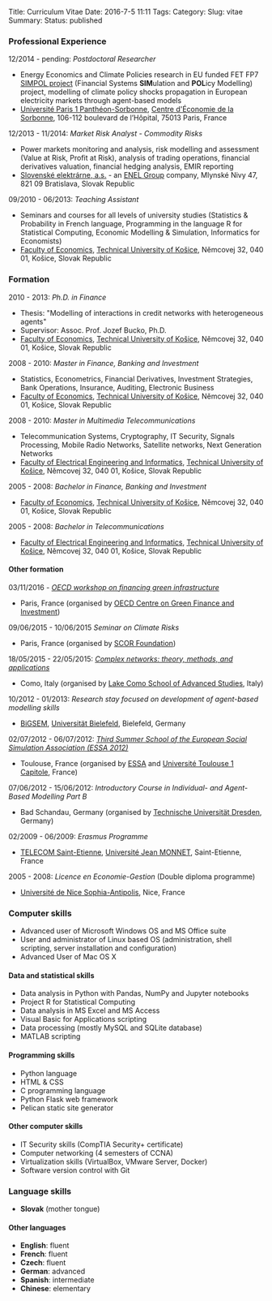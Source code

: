 Title: Curriculum Vitae
Date: 2016-7-5 11:11
Tags:
Category:
Slug: vitae
Summary:
Status: published

### Professional Experience
12/2014 - pending: *Postdoctoral Researcher*

- Energy Economics and Climate Policies research in EU funded FET FP7 [SIMPOL project](http://www.simpolproject.eu/) (Financial Systems **SIM**ulation and **POL**icy Modelling) project, modelling of climate policy shocks propagation in European electricity markets through agent-based models
- [Université Paris 1 Panthéon-Sorbonne](http://www.univ-paris1.fr/), [Centre d'Économie de la Sorbonne](http://centredeconomiesorbonne.univ-paris1.fr), 106-112 boulevard de l’Hôpital, 75013 Paris, France

12/2013 - 11/2014: *Market Risk Analyst - Commodity Risks*

- Power markets monitoring and analysis, risk modelling and assessment (Value at Risk, Profit at Risk), analysis of trading operations, financial derivatives valuation, financial hedging analysis, EMIR reporting
- [Slovenské elektrárne, a.s.](https://www.seas.sk/) - an [ENEL Group](https://www.enel.com) company, Mlynské Nivy 47, 821 09 Bratislava, Slovak Republic

09/2010 - 06/2013: *Teaching Assistant*

- Seminars and courses for all levels of university studies (Statistics & Probability in French language, Programming in the language R for Statistical Computing, Economic Modelling & Simulation, Informatics for Economists)
- [Faculty of Economics](http://www.ekf.tuke.sk/), [Technical University of Košice](http://www.tuke.sk/), Němcovej 32, 040 01, Košice, Slovak Republic

### Formation
2010 - 2013: *Ph.D. in Finance*

- Thesis: "Modelling of interactions in credit networks with heterogeneous agents"
- Supervisor: Assoc. Prof. Jozef Bucko, Ph.D.
- [Faculty of Economics](http://www.ekf.tuke.sk/), [Technical University of Košice](http://www.tuke.sk/), Němcovej 32, 040 01, Košice, Slovak Republic

2008 - 2010: *Master in Finance, Banking and Investment*

- Statistics, Econometrics, Financial Derivatives, Investment Strategies, Bank Operations, Insurance, Auditing, Electronic Business
- [Faculty of Economics](http://www.ekf.tuke.sk/), [Technical University of Košice](http://www.tuke.sk/), Němcovej 32, 040 01, Košice, Slovak Republic

2008 - 2010: *Master in Multimedia Telecommunications*

- Telecommunication Systems, Cryptography, IT Security, Signals Processing, Mobile Radio Networks, Satellite networks, Next Generation Networks
- [Faculty of Electrical Engineering and Informatics](http://www.fei.tuke.sk/), [Technical University of Košice](http://www.tuke.sk/), Němcovej 32, 040 01, Košice, Slovak Republic

2005 - 2008: *Bachelor in Finance, Banking and Investment*

- [Faculty of Economics](http://www.ekf.tuke.sk/), [Technical University of Košice](http://www.tuke.sk/), Němcovej 32, 040 01, Košice, Slovak Republic

2005 - 2008: *Bachelor in Telecommunications*

- [Faculty of Electrical Engineering and Informatics](http://www.fei.tuke.sk/), [Technical University of Košice](http://www.tuke.sk/), Němcovej 32, 040 01, Košice, Slovak Republic

#### Other formation
03/11/2016 - *[OECD workshop on financing green infrastructure](http://www.oecd.org/cgfi/workshop-financing-green-infrastructure.htm)*

- Paris, France (organised by [OECD Centre on Green Finance and Investment](http://www.oecd.org/cgfi/))

09/06/2015 - 10/06/2015 *Seminar on Climate Risks*

- Paris, France (organised by [SCOR Foundation](https://www.scor.com/en/91-scor-foundation/scor-foundation.html))

18/05/2015 - 22/05/2015: *[Complex networks: theory, methods, and applications](http://ntma.lakecomoschool.org/)*

- Como, Italy (organised by [Lake Como School of Advanced Studies](http://lakecomoschool.org/), Italy)

10/2012 - 01/2013: *Research stay focused on development of agent-based modelling skills*

- [BiGSEM](http://www.bigsem.de/), [Universität Bielefeld](https://www.uni-bielefeld.de/), Bielefeld, Germany

02/07/2012 - 06/07/2012: *[Third Summer School of the European Social Simulation Association (ESSA 2012)](http://www.essa.eu.org/event/third-essa-summer-school-in-social-simulation-2012/)*

- Toulouse, France (organised by [ESSA](http://www.essa.eu.org/) and [Université Toulouse 1 Capitole](http://www.ut-capitole.fr/), France)

07/06/2012 - 15/06/2012: *Introductory Course in Individual- and Agent-Based Modelling Part B*

- Bad Schandau, Germany (organised by [Technische Universität Dresden](https://tu-dresden.de/), Germany)

02/2009 - 06/2009: *Erasmus Programme*

- [TELECOM Saint-Etienne](https://www.telecom-st-etienne.fr/), [Université Jean MONNET](https://www.univ-st-etienne.fr/), Saint-Etienne, France

2005 - 2008: *Licence en Economie-Gestion* (Double diploma programme)

- [Université de Nice Sophia-Antipolis](http://unice.fr/en), Nice, France

### Computer skills
- Advanced user of Microsoft Windows OS and MS Office suite
- User and administrator of Linux based OS (administration, shell scripting, server installation and configuration)
- Advanced User of Mac OS X

#### Data and statistical skills
- Data analysis in Python with Pandas, NumPy and Jupyter notebooks
- Project R for Statistical Computing
- Data analysis in MS Excel and MS Access
- Visual Basic for Applications scripting
- Data processing (mostly MySQL and SQLite database)
- MATLAB scripting

#### Programming skills
- Python language
- HTML &amp; CSS
- C programming language
- Python Flask web framework
- Pelican static site generator

#### Other computer skills
- IT Security skills (CompTIA Security+ certificate)
- Computer networking (4 semesters of CCNA)
- Virtualization skills (VirtualBox, VMware Server, Docker)
- Software version control with Git

### Language skills

- **Slovak** (mother tongue)

#### Other languages
- **English**: fluent
- **French**: fluent
- **Czech**: fluent
- **German**: advanced
- **Spanish**: intermediate
- **Chinese**: elementary
